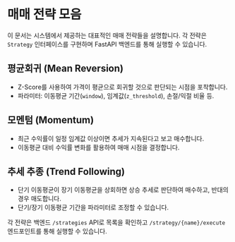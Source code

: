# 매매 전략 모음

이 문서는 시스템에서 제공하는 대표적인 매매 전략들을 설명합니다. 각 전략은 `Strategy` 인터페이스를 구현하며 FastAPI 백엔드를 통해 실행할 수 있습니다.

## 평균회귀 (Mean Reversion)
- Z-Score를 사용하여 가격이 평균으로 회귀할 것으로 판단되는 시점을 포착합니다.
- 파라미터: 이동평균 기간(`window`), 임계값(`z_threshold`), 손절/익절 비율 등.

## 모멘텀 (Momentum)
- 최근 수익률이 일정 임계값 이상이면 추세가 지속된다고 보고 매수합니다.
- 이동평균 대비 수익률 변화를 활용하여 매매 시점을 결정합니다.

## 추세 추종 (Trend Following)
- 단기 이동평균이 장기 이동평균을 상회하면 상승 추세로 판단하여 매수하고, 반대의 경우 매도합니다.
- 단기/장기 이동평균 기간을 파라미터로 조정할 수 있습니다.

각 전략은 백엔드 `/strategies` API로 목록을 확인하고 `/strategy/{name}/execute` 엔드포인트를 통해 실행할 수 있습니다.
